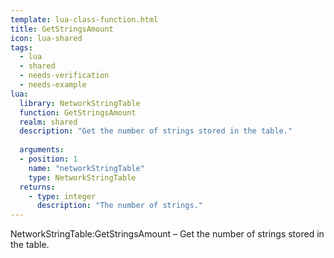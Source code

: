 ```yaml
---
template: lua-class-function.html
title: GetStringsAmount
icon: lua-shared
tags:
  - lua
  - shared
  - needs-verification
  - needs-example
lua:
  library: NetworkStringTable
  function: GetStringsAmount
  realm: shared
  description: "Get the number of strings stored in the table."
  
  arguments:
  - position: 1
    name: "networkStringTable"
    type: NetworkStringTable
  returns:
    - type: integer
      description: "The number of strings."
---
```


<div class="lua__search__keywords">
NetworkStringTable:GetStringsAmount &#x2013; Get the number of strings stored in the table.
</div>
